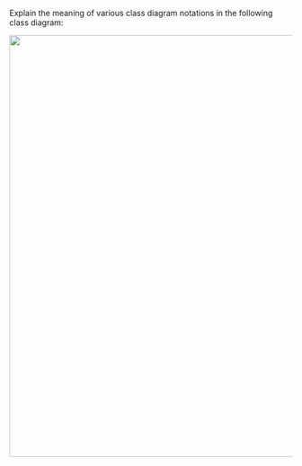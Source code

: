 <panel header="{{ icon_Q }} Explain notations in the class diagram">
<question>

Explain the meaning of various class diagram notations in the following class diagram:

<img src="https://se-edu.github.io/addressbook-level2/images/mainClassDiagram.png" width="750" />

</question>
</panel>
